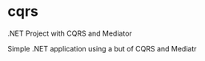 # cqrs
.NET Project with CQRS and Mediator


Simple .NET application using a but of CQRS and Mediatr
